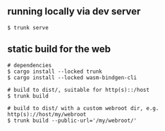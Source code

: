 ## running locally via dev server

```shell
$ trunk serve
```

## static build for the web
```shell
# dependencies
$ cargo install --locked trunk
$ cargo install --locked wasm-bindgen-cli

# build to dist/, suitable for http(s)::/host
$ trunk build

# build to dist/ with a custom webroot dir, e.g. http(s)://host/my/webroot
$ trunk build --public-url='/my/webroot/'
```